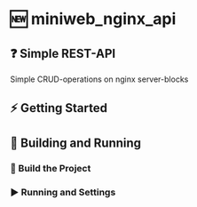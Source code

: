 # 🆕 miniweb_nginx_api

## ❓ Simple REST-API
Simple CRUD-operations on nginx server-blocks 

## ⚡ Getting Started

## 🔧 Building and Running

### 🔨 Build the Project

### ▶ Running and Settings
